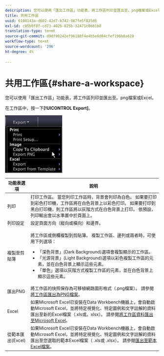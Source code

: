 ```yaml
---
description: 您可以使用「匯出工作區」功能表，將工作區列印並匯出至。png檔案或Excel。
title: 共用工作區
uuid: 6100143a-d602-42d7-b742-987fe5f835d6
exl-id: c05b0f8f-cd73-4025-825b-32471c8681b8
translation-type: tm+mt
source-git-commit: d9df90242ef96188f4e4b5e6d04cfef196b0a628
workflow-type: tm+mt
source-wordcount: '296'
ht-degree: 4%

---
```


# 共用工作區{#share-a-workspace}

您可以使用「匯出工作區」功能表，將工作區列印並匯出至。png檔案或Excel。

在工作區中，按一下&#x200B;**[!UICONTROL Export]**。

![](assets/mnu_export.png)

<table id="table_900D1AB7B08749469DA9544C5D37096F"> 
 <thead> 
  <tr> 
   <th colname="col1" class="entry"> 功能表選項 </th> 
   <th colname="col2" class="entry"> 說明 </th> 
  </tr> 
 </thead>
 <tbody> 
  <tr> 
   <td colname="col1"> 列印 </td> 
   <td colname="col2"> 打印工作區。 當您列印工作區時，背景會列印為白色。 如果要打印到彩色打印機，工作區將在白色背景上以彩色打印。 如果要打印到黑白打印機，則工作區將以灰階方式在白色背景上打印。 依預設，列印輸出會以水準置中於頁面上。 </td> 
  </tr> 
  <tr> 
   <td colname="col1"> 列印設定 </td> 
   <td colname="col2"> 設定頁面方向（縱向或橫向）和邊界。 </td> 
  </tr> 
  <tr> 
   <td colname="col1"> 複製至剪貼簿 </td> 
   <td colname="col2"> <p>將工作區或側欄複製到剪貼簿。 複製工作區、邊列或兩者時，可使用下列選項： 
     <ul id="ul_F7338E53385B4AE39FBCF1C3A80276CE"> 
      <li id="li_9A3147A64B1C443AAE2843A5260E3273">「深色背景」(Dark Background)選項會複製顯示的工作區。 </li> 
      <li id="li_516B6162FDA747CFBB2886E71DF49146">「光源背景」(Light Background)選項以彩色複製工作區的元素，並在白色背景上顯示這些元素。 </li> 
      <li id="li_E0B5E9D31F5948238DEB0D75E235BAE3">「單色」選項以灰階方式複製工作區的元素，並在白色背景上顯示這些元素。 </li> 
     </ul> </p> </td> 
  </tr> 
  <tr> 
   <td colname="col1"> 匯出PNG </td> 
   <td colname="col2">將工作區的快照保存為可移植網路圖形格式（.png檔案）。 請參閱<a href="../../../home/c-get-started/c-work-worksp/c-ex-wksp.md#section-f9fbe0f0a1c341e2b063cce106cac35e">將工作區匯出為PNG檔案</a>。 </td> 
  </tr> 
  <tr> 
   <td colname="col1"> Excel </td> 
   <td colname="col2"> 如果Microsoft Excel已安裝在Data Workbench機器上，會自動啟動Microsoft Excel，並將特定視覺化、特定圖例和文字註解的資料匯出至新的Excel檔案（.xls或。xlsx）。 請參閱<a href="../../../home/c-get-started/c-work-worksp/c-ex-wksp.md#section-fe214e3dbc364d2eba3834d62d295acb">將工作區資料匯出至Microsoft Excel</a>。 </td> 
  </tr> 
  <tr> 
   <td colname="col1"> 從範本匯出(Excel) </td> 
   <td colname="col2"> 如果Microsoft Excel已安裝在Data Workbench機器上，會自動啟動Microsoft Excel，並將特定視覺化、特定圖例和文字註解的資料匯出至您選取的範本Excel檔案（<span class="filepath"> .xls</span>或<span class="filepath"> .xlsx</span>）。 請參閱<a href="../../../home/c-get-started/c-work-worksp/c-ex-wksp.md#section-814772929ca64cf6b92b89d3fdd02302">匯出至範本Excel檔案</a>。 </td> 
  </tr> 
 </tbody> 
</table>

